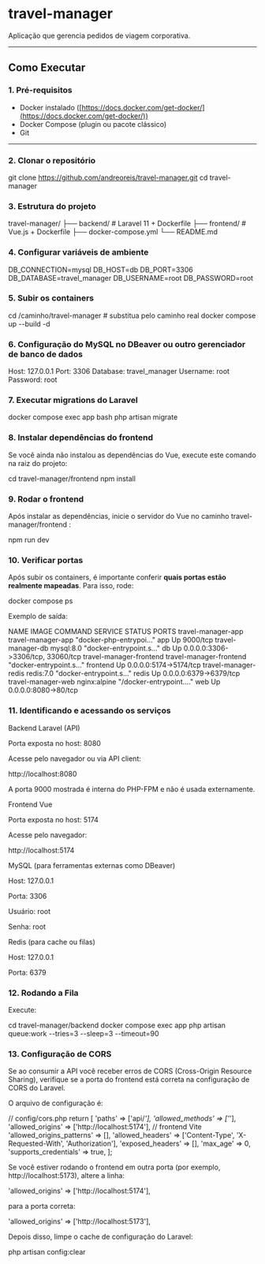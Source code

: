 # travel-manager
Aplicação que gerencia pedidos de viagem corporativa.

---

## Como Executar

### 1. Pré-requisitos

- Docker instalado ([https://docs.docker.com/get-docker/](https://docs.docker.com/get-docker/))
- Docker Compose (plugin ou pacote clássico)
- Git

---

### 2. Clonar o repositório

git clone https://github.com/andreoreis/travel-manager.git
cd travel-manager

### 3. Estrutura do projeto

travel-manager/
├── backend/        # Laravel 11 + Dockerfile
├── frontend/       # Vue.js + Dockerfile
├── docker-compose.yml
└── README.md

### 4. Configurar variáveis de ambiente

DB_CONNECTION=mysql
DB_HOST=db
DB_PORT=3306
DB_DATABASE=travel_manager
DB_USERNAME=root
DB_PASSWORD=root

### 5. Subir os containers

cd /caminho/travel-manager  # substitua pelo caminho real
docker compose up --build -d

### 6. Configuração do MySQL no DBeaver ou outro gerenciador de banco de dados

Host: 127.0.0.1
Port: 3306
Database: travel_manager
Username: root
Password: root

### 7. Executar migrations do Laravel

docker compose exec app bash
php artisan migrate

### 8. Instalar dependências do frontend

Se você ainda não instalou as dependências do Vue, execute este comando na raiz do projeto:

cd travel-manager/frontend 
npm install

### 9. Rodar o frontend

Após instalar as dependências, inicie o servidor do Vue no caminho travel-manager/frontend :

npm run dev

### 10. Verificar portas

Após subir os containers, é importante conferir **quais portas estão realmente mapeadas**. Para isso, rode:

docker compose ps

Exemplo de saída:

NAME                      IMAGE                     COMMAND                  SERVICE    STATUS         PORTS
travel-manager-app        travel-manager-app        "docker-php-entrypoi…"   app        Up             9000/tcp
travel-manager-db         mysql:8.0                 "docker-entrypoint.s…"   db         Up             0.0.0.0:3306->3306/tcp, 33060/tcp
travel-manager-frontend   travel-manager-frontend   "docker-entrypoint.s…"   frontend   Up             0.0.0.0:5174->5174/tcp
travel-manager-redis      redis:7.0                 "docker-entrypoint.s…"   redis      Up             0.0.0.0:6379->6379/tcp
travel-manager-web        nginx:alpine              "/docker-entrypoint.…"   web        Up             0.0.0.0:8080->80/tcp


### 11. Identificando e acessando os serviços

Backend Laravel (API)

Porta exposta no host: 8080

Acesse pelo navegador ou via API client:

http://localhost:8080


A porta 9000 mostrada é interna do PHP-FPM e não é usada externamente.

Frontend Vue

Porta exposta no host: 5174

Acesse pelo navegador:

http://localhost:5174


MySQL (para ferramentas externas como DBeaver)

Host: 127.0.0.1

Porta: 3306

Usuário: root

Senha: root

Redis (para cache ou filas)

Host: 127.0.0.1

Porta: 6379

### 12. Rodando a Fila

Execute:

cd travel-manager/backend
docker compose exec app php artisan queue:work --tries=3 --sleep=3 --timeout=90

### 13. Configuração de CORS

Se ao consumir a API você receber erros de CORS (Cross-Origin Resource Sharing), verifique se a porta do frontend está correta na configuração de CORS do Laravel.

O arquivo de configuração é:

// config/cors.php
return [
    'paths' => ['api/*'],
    'allowed_methods' => ['*'],
    'allowed_origins' => ['http://localhost:5174'], // frontend Vite
    'allowed_origins_patterns' => [],
    'allowed_headers' => ['Content-Type', 'X-Requested-With', 'Authorization'],
    'exposed_headers' => [],
    'max_age' => 0,
    'supports_credentials' => true,
];


Se você estiver rodando o frontend em outra porta (por exemplo, http://localhost:5173), altere a linha:

'allowed_origins' => ['http://localhost:5174'],


para a porta correta:

'allowed_origins' => ['http://localhost:5173'],


Depois disso, limpe o cache de configuração do Laravel:

php artisan config:clear
